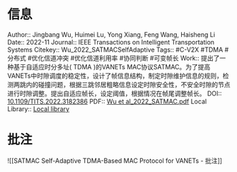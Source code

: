 # 信息
Author:: Jingbang Wu, Huimei Lu, Yong Xiang, Feng Wang, Haisheng Li
Date:: 2022-11
Journal:: IEEE Transactions on Intelligent Transportation Systems
Citekey:: Wu_2022_SATMACSelfAdaptive
Tags:: #C-V2X #TDMA #分布式 #优化信道冲突 #优化信道利用率 #协同判断 #可变帧长
Work:: 提出了一种基于自适应时分多址( TDMA )的VANETs MAC协议SATMAC。为了提高VANETs中时隙调度的稳定性，设计了帧信息结构，制定时隙维护信息的规则，检测两跳内的碰撞问题，根据三跳邻居粗略信息设定时隙安全性，不安全时隙的节点进行时隙调整。提出自适应帧长，设定阈值，根据情况在帧尾调整帧长。
DOI:: [10.1109/TITS.2022.3182386](https://doi.org/10.1109/TITS.2022.3182386)
PDF:: [Wu et al_2022_SATMAC.pdf](zotero://open-pdf/library/items/9DRXT4RX)
Local Library:: [Local library](zotero://select/items/1_IMK299IR)

# 批注
![[SATMAC Self-Adaptive TDMA-Based MAC Protocol for VANETs - 批注]]